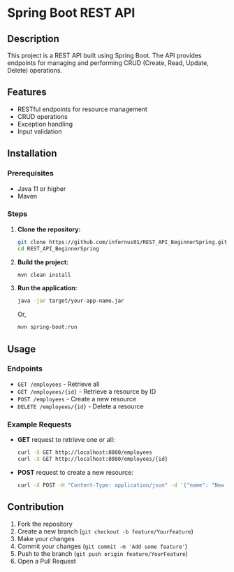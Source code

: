 # Spring Boot REST API

## Description

This project is a REST API built using Spring Boot. The API provides endpoints for managing and performing CRUD (Create, Read, Update, Delete) operations.

## Features

- RESTful endpoints for resource management
- CRUD operations
- Exception handling
- Input validation

## Installation

### Prerequisites

- Java 11 or higher
- Maven

### Steps

1. **Clone the repository:**

    ```bash
    git clone https://github.com/infernus01/REST_API_BeginnerSpring.git
    cd REST_API_BeginnerSpring
    ```

2. **Build the project:**

    ```bash
    mvn clean install
    ```

3. **Run the application:**

    ```bash
    java -jar target/your-app-name.jar
    ```
    Or,
    ```bash
    mvn spring-boot:run
    ```

## Usage

### Endpoints

- `GET /employees` - Retrieve all
- `GET /employees/{id}` - Retrieve a resource by ID
- `POST /employees` - Create a new resource
- `DELETE /employees/{id}` - Delete a resource

### Example Requests

- **GET** request to retrieve one or all:

    ```bash
    curl -X GET http://localhost:8080/employees
    curl -X GET http://localhost:8080/employees/{id}
    ```

- **POST** request to create a new resource:

    ```bash
    curl -X POST -H "Content-Type: application/json" -d '{"name": "New Resource"}' http://localhost:8080/employees
    ```

## Contribution

1. Fork the repository
2. Create a new branch (`git checkout -b feature/YourFeature`)
3. Make your changes
4. Commit your changes (`git commit -m 'Add some feature'`)
5. Push to the branch (`git push origin feature/YourFeature`)
6. Open a Pull Request


